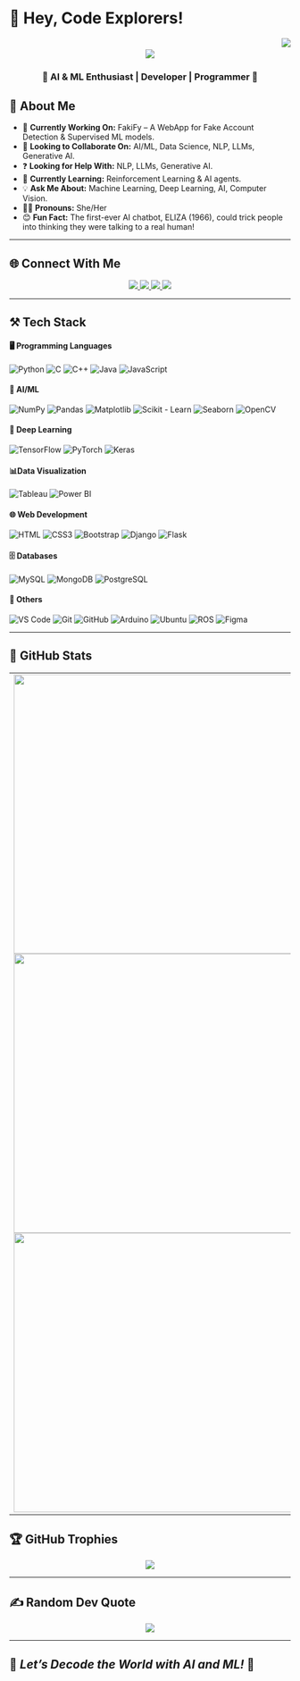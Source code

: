 # 🎯 **Hey, Code Explorers!** 

<!--
**anwesha0123/anwesha0123** is a ✨ _special_ ✨ repository because its `README.md` (this file) appears on your GitHub profile. 
-->

<img align="right" src="https://visitor-badge.laobi.icu/badge?page_id=anwesha0123" />

<h1 align="center">
    <img src="https://readme-typing-svg.herokuapp.com/?font=Righteous&size=40&color=0000DC&center=true&vCenter=true&width=500&height=70&duration=5000&lines=I'm+Anwesha+Das+!;" />
</h1>

<h3 align="center">🚀 AI & ML Enthusiast | Developer | Programmer 🚀</h3>

## 💫 About Me  

- 🔭 **Currently Working On:** FakiFy – A WebApp for Fake Account Detection & Supervised ML models.  
- 🤝 **Looking to Collaborate On:** AI/ML, Data Science, NLP, LLMs, Generative AI.  
- ❓ **Looking for Help With:** NLP, LLMs, Generative AI.  
- 📖 **Currently Learning:** Reinforcement Learning & AI agents.  
- 💡 **Ask Me About:** Machine Learning, Deep Learning, AI, Computer Vision.  
- 👩‍💻 **Pronouns:** She/Her  
- 😊 **Fun Fact:** The first-ever AI chatbot, ELIZA (1966), could trick people into thinking they were talking to a real human!   

---

## 🌐 Connect With Me  

<div align="center">
  <a href="mailto:anweshad026@gmail.com">
    <img src="https://img.shields.io/badge/Gmail-D14836?style=for-the-badge&logo=gmail&logoColor=white" />
  </a>
  <a href="https://www.reddit.com/user/Academic-Schedule-73/" target="_blank">
    <img src="https://img.shields.io/badge/Reddit-FF4500?style=for-the-badge&logo=reddit&logoColor=white" />
  </a>
  
  <a href="https://medium.com/@anweshad026" target="_blank">
    <img src="https://img.shields.io/badge/Medium-000000?style=for-the-badge&logo=medium&logoColor=white" />
  </a>
  <a href="https://www.kaggle.com/anweshadas012" target="_blank">
    <img src="https://img.shields.io/badge/Kaggle-20BEFF?style=for-the-badge&logo=kaggle&logoColor=white" />
  </a>
</div>

---
## ⚒️ Tech Stack  
<div align="left">
  
  #### 🖥️ Programming Languages  
  <img src="https://skillicons.dev/icons?i=python" title="Python"/>
  <img src="https://skillicons.dev/icons?i=c" title="C" />
  <img src="https://skillicons.dev/icons?i=cpp" title="C++" />
  <img src="https://skillicons.dev/icons?i=java" title="Java" />
  <img src="https://skillicons.dev/icons?i=javascript" title="JavaScript" />

  #### 🤖 AI/ML  

  <img src="https://img.shields.io/badge/NumPy-013243?style=for-the-badge&logo=numpy&logoColor=white" title="NumPy" />
  <img src="https://img.shields.io/badge/Pandas-150458?style=for-the-badge&logo=pandas&logoColor=white" title="Pandas" />
  <img src="https://img.shields.io/badge/Matplotlib-3776AB?style=for-the-badge&logo=python&logoColor=white" title="Matplotlib"/>
  <img src="https://img.shields.io/badge/Scikit--Learn-F7931E?style=for-the-badge&logo=scikit-learn&logoColor=white" title="Scikit - Learn"/>
  <img src="https://img.shields.io/badge/Seaborn-3776AB?style=for-the-badge&logo=python&logoColor=white" title="Seaborn"/>
  <img src="https://img.shields.io/badge/OpenCV-5C3EE8?style=for-the-badge&logo=opencv&logoColor=white" title="OpenCV"/>

  #### 🧠 Deep Learning  
  <img src="https://skillicons.dev/icons?i=tensorflow" title="TensorFlow" />
  <img src="https://skillicons.dev/icons?i=pytorch" title="PyTorch" />
  <img src="https://skillicons.dev/icons?i=keras" title="Keras" />

  #### 📊Data Visualization

  <img src="https://img.shields.io/badge/Tableau-E97627?style=for-the-badge&logo=tableau&logoColor=white" title="Tableau" />
  <img src="https://img.shields.io/badge/Power%20BI-F2C811?style=for-the-badge&logo=power-bi&logoColor=black" title="Power BI" />

  #### 🌐 Web Development  
  <img src="https://skillicons.dev/icons?i=html" title="HTML" />
  <img src="https://skillicons.dev/icons?i=css" title="CSS3" />
  <img src="https://skillicons.dev/icons?i=bootstrap" title="Bootstrap" />
  <img src="https://skillicons.dev/icons?i=django" title="Django" />
  <img src="https://skillicons.dev/icons?i=flask" title="Flask" />

  #### 🗄️ Databases  
  <img src="https://skillicons.dev/icons?i=mysql" title="MySQL" />
  <img src="https://skillicons.dev/icons?i=mongodb" title="MongoDB" />
  <img src="https://skillicons.dev/icons?i=postgres" title="PostgreSQL" />

  #### 🔧 Others  
  <img src="https://skillicons.dev/icons?i=vscode" title="VS Code" />
  <img src="https://skillicons.dev/icons?i=git" title="Git" />
  <img src="https://skillicons.dev/icons?i=github" title="GitHub" />
  <img src="https://skillicons.dev/icons?i=arduino" title="Arduino" />
  <img src="https://skillicons.dev/icons?i=ubuntu" title="Ubuntu" />
  <img src="https://skillicons.dev/icons?i=ros" title="ROS" />
  <img src="https://skillicons.dev/icons?i=figma" title="Figma" />
</div>

---

## 🌟 GitHub Stats  

<table style="border: none;">
  <tr>
    <td>
      <img width=500 src="https://github-readme-stats.vercel.app/api?username=anwesha0123&theme=tokyonight&hide_border=true&include_all_commits=true&count_private=true" />
      <br/>
      <img width=500 src="https://github-readme-streak-stats.herokuapp.com/?user=anwesha0123&theme=tokyonight&hide_border=true" />
      <br/>
      <img width=500 src="https://github-readme-stats.vercel.app/api/top-langs/?username=anwesha0123&theme=tokyonight&hide_border=true&include_all_commits=true&count_private=true&layout=compact" />
    </td>
    <td>
      <img width=450 src="https://media3.giphy.com/media/v1.Y2lkPTc5MGI3NjExczZiMTEwNDlheDBieDBtNXlqaXh4cmNpZHIzcmhjb3M0MDA5dDYzZCZlcD12MV9pbnRlcm5hbF9naWZfYnlfaWQmY3Q9Zw/L1R1tvI9svkIWwpVYr/giphy.gif"/>
    </td>
  </tr>
</table>

## 🏆 GitHub Trophies 

<div align="center">
  <img src="https://github-trophies.vercel.app/?username=anwesha0123&theme=radical&no-frame=false&no-bg=false&margin-w=4" />
</div>

---

## ✍️ Random Dev Quote 

<div align="center">
  <img src="https://quotes-github-readme.vercel.app/api?type=horizontal&theme=tokyonight" />
</div>

---

## 🚀 *Let’s Decode the World with AI and ML!* 🚀  
